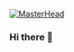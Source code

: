 [![MasterHead](https://user-images.githubusercontent.com/65244840/214300110-9efd8c52-532c-4a74-b0ce-546ac6784099.jpg)](https://github.com/chandredewet)

### Hi there 👋

<!--
**chandredewet/chandredewet** is a ✨ _special_ ✨ repository because its `README.md` (this file) appears on your GitHub profile.

Here are some ideas to get you started:

- 🔭 I’m currently working on ...
- 🌱 I’m currently learning ...
- 👯 I’m looking to collaborate on ...
- 🤔 I’m looking for help with ...
- 💬 Ask me about ...
- 📫 How to reach me: ...
- 😄 Pronouns: ...
- ⚡ Fun fact: ...
-->

